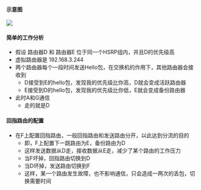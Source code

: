 #### 示意图
  <img src='https://lsz.net.cn/node/imgs/58cfc4fe16e84f1dd81859e120e2e199.png' />


#### 简单的工作分析
- 假设 路由器D 和 路由器E 位于同一个HSRP组内，并且D的优先级高
- 虚拟路由器是 192.168.3.244
- 两个路由器每个一段时间发送Hello包，在交换机的作用下，其他路由器会接收到
  - D接受到E的hello包，发现我的优先级比你高，D就会变成活跃路由器
  - E接受到D的hello包，发现我的优先级比你低，E就会变成备份路由器
- 此时A和G通信
  - 走的就是D

#### 回指路由的配置
- 在F上配置回指路由，一般回指路由和发送路由分开，以此达到分流的目的
  - 即，F上配置下一跳路由为E，备份路由为D
  - 这样发送数据从D走，接收数据从E走，减少了某个路由的工作压力
  - 当F坏掉，回指路由切换到D
  - 当D坏掉，发送路由切换到F
  - 这样，某一个路由发生故障，也不影响通信，只会造成一两次的丢包，切换需要时间